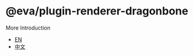 
# @eva/plugin-renderer-dragonbone

More Introduction
- [EN](https://eva.js.org)
- [中文](https://eva-engine.gitee.io)
    
